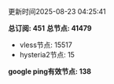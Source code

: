 更新时间2025-08-23 04:25:41

**总订阅: 451**
**总节点: 41479**
- vless节点: 15517
- hysteria2节点: 15

**google ping有效节点: 138**
